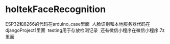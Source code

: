 # holtekFaceRecognition

ESP32和8266的代码在arduino_case里面&nbsp;
人脸识别和本地服务器代码在djangoProject1里面&nbsp;
testing用于存放检测记录&nbsp;
还有微信小程序在微信小程序.7z里面&nbsp;
